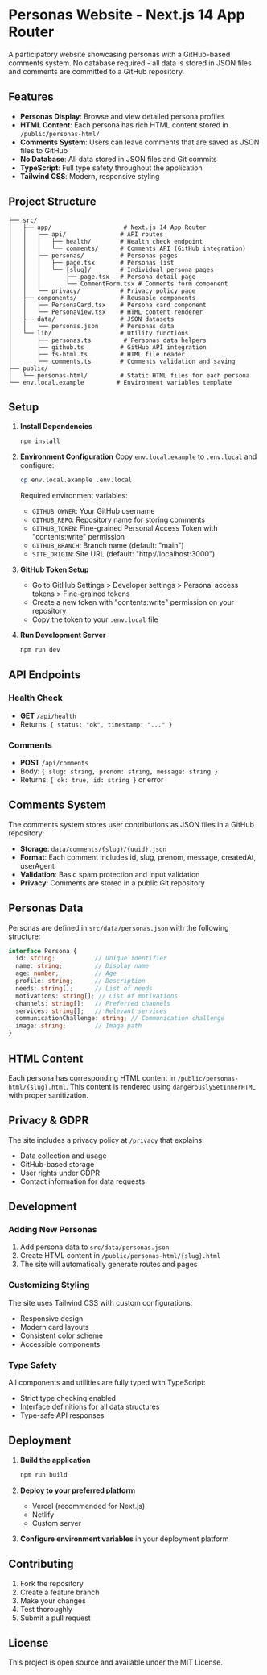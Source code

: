 # Personas Website - Next.js 14 App Router

A participatory website showcasing personas with a GitHub-based comments system. No database required - all data is stored in JSON files and comments are committed to a GitHub repository.

## Features

- **Personas Display**: Browse and view detailed persona profiles
- **HTML Content**: Each persona has rich HTML content stored in `/public/personas-html/`
- **Comments System**: Users can leave comments that are saved as JSON files to GitHub
- **No Database**: All data stored in JSON files and Git commits
- **TypeScript**: Full type safety throughout the application
- **Tailwind CSS**: Modern, responsive styling

## Project Structure

```
├── src/
│   ├── app/                    # Next.js 14 App Router
│   │   ├── api/               # API routes
│   │   │   ├── health/        # Health check endpoint
│   │   │   └── comments/      # Comments API (GitHub integration)
│   │   ├── personas/          # Personas pages
│   │   │   ├── page.tsx       # Personas list
│   │   │   └── [slug]/        # Individual persona pages
│   │   │       ├── page.tsx   # Persona detail page
│   │   │       └── CommentForm.tsx # Comments form component
│   │   └── privacy/           # Privacy policy page
│   ├── components/            # Reusable components
│   │   ├── PersonaCard.tsx    # Persona card component
│   │   └── PersonaView.tsx    # HTML content renderer
│   ├── data/                  # JSON datasets
│   │   └── personas.json      # Personas data
│   └── lib/                   # Utility functions
│       ├── personas.ts         # Personas data helpers
│       ├── github.ts          # GitHub API integration
│       ├── fs-html.ts         # HTML file reader
│       └── comments.ts        # Comments validation and saving
├── public/
│   └── personas-html/         # Static HTML files for each persona
└── env.local.example         # Environment variables template
```

## Setup

1. **Install Dependencies**
   ```bash
   npm install
   ```

2. **Environment Configuration**
   Copy `env.local.example` to `.env.local` and configure:
   ```bash
   cp env.local.example .env.local
   ```
   
   Required environment variables:
   - `GITHUB_OWNER`: Your GitHub username
   - `GITHUB_REPO`: Repository name for storing comments
   - `GITHUB_TOKEN`: Fine-grained Personal Access Token with "contents:write" permission
   - `GITHUB_BRANCH`: Branch name (default: "main")
   - `SITE_ORIGIN`: Site URL (default: "http://localhost:3000")

3. **GitHub Token Setup**
   - Go to GitHub Settings > Developer settings > Personal access tokens > Fine-grained tokens
   - Create a new token with "contents:write" permission on your repository
   - Copy the token to your `.env.local` file

4. **Run Development Server**
   ```bash
   npm run dev
   ```

## API Endpoints

### Health Check
- **GET** `/api/health`
- Returns: `{ status: "ok", timestamp: "..." }`

### Comments
- **POST** `/api/comments`
- Body: `{ slug: string, prenom: string, message: string }`
- Returns: `{ ok: true, id: string }` or error

## Comments System

The comments system stores user contributions as JSON files in a GitHub repository:

- **Storage**: `data/comments/{slug}/{uuid}.json`
- **Format**: Each comment includes id, slug, prenom, message, createdAt, userAgent
- **Validation**: Basic spam protection and input validation
- **Privacy**: Comments are stored in a public Git repository

## Personas Data

Personas are defined in `src/data/personas.json` with the following structure:

```typescript
interface Persona {
  id: string;           // Unique identifier
  name: string;         // Display name
  age: number;          // Age
  profile: string;      // Description
  needs: string[];      // List of needs
  motivations: string[]; // List of motivations
  channels: string[];   // Preferred channels
  services: string[];   // Relevant services
  communicationChallenge: string; // Communication challenge
  image: string;        // Image path
}
```

## HTML Content

Each persona has corresponding HTML content in `/public/personas-html/{slug}.html`. This content is rendered using `dangerouslySetInnerHTML` with proper sanitization.

## Privacy & GDPR

The site includes a privacy policy at `/privacy` that explains:
- Data collection and usage
- GitHub-based storage
- User rights under GDPR
- Contact information for data requests

## Development

### Adding New Personas

1. Add persona data to `src/data/personas.json`
2. Create HTML content in `/public/personas-html/{slug}.html`
3. The site will automatically generate routes and pages

### Customizing Styling

The site uses Tailwind CSS with custom configurations:
- Responsive design
- Modern card layouts
- Consistent color scheme
- Accessible components

### Type Safety

All components and utilities are fully typed with TypeScript:
- Strict type checking enabled
- Interface definitions for all data structures
- Type-safe API responses

## Deployment

1. **Build the application**
   ```bash
   npm run build
   ```

2. **Deploy to your preferred platform**
   - Vercel (recommended for Next.js)
   - Netlify
   - Custom server

3. **Configure environment variables** in your deployment platform

## Contributing

1. Fork the repository
2. Create a feature branch
3. Make your changes
4. Test thoroughly
5. Submit a pull request

## License

This project is open source and available under the MIT License.